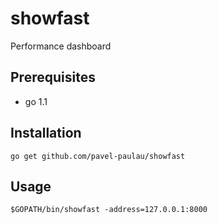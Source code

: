 showfast
========

Performance dashboard

Prerequisites
-------------

* go 1.1

Installation
------------

    go get github.com/pavel-paulau/showfast

Usage
-----

    $GOPATH/bin/showfast -address=127.0.0.1:8000
